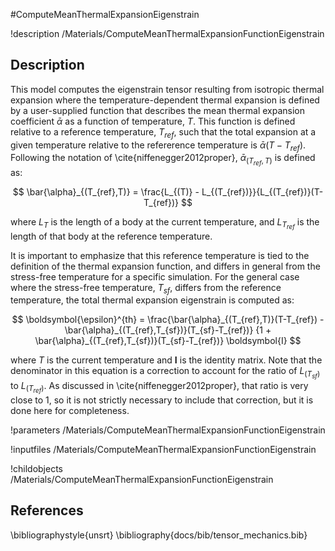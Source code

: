 #ComputeMeanThermalExpansionEigenstrain

!description /Materials/ComputeMeanThermalExpansionFunctionEigenstrain
## Description

This model computes the eigenstrain tensor resulting from isotropic thermal expansion where the temperature-dependent thermal expansion is defined by a user-supplied function that describes the mean thermal expansion coefficient $\bar{\alpha}$ as a function of temperature, $T$. This function is defined relative to a reference temperature, $T_{ref}$, such that the total expansion at a given temperature relative to the refererence temperature is $\bar{\alpha}(T-T_{ref})$.  Following the notation of \cite{niffenegger2012proper}, $\bar{\alpha}_{(T_{ref},T)}$ is defined as:

$$
\bar{\alpha}_{(T_{ref},T)} = \frac{L_{(T)} - L_{(T_{ref})}}{L_{(T_{ref})}(T-T_{ref})}
$$

where $L_{T}$ is the length of a body at the current temperature, and $L_{T_{ref}}$ is the length of that body at the reference temperature.

It is important to emphasize that this reference temperature is tied to the definition of the thermal expansion function, and differs in general from the stress-free temperature for a specific simulation.  For the general case where the stress-free temperature, $T_{sf}$, differs from the reference temperature, the total thermal expansion eigenstrain is computed as:

$$
\boldsymbol{\epsilon}^{th} = \frac{\bar{\alpha}_{(T_{ref},T)}(T-T_{ref}) - \bar{\alpha}_{(T_{ref},T_{sf})}(T_{sf}-T_{ref})}
{1 + \bar{\alpha}_{(T_{ref},T_{sf})}(T_{sf}-T_{ref})} \boldsymbol{I}
$$

where $T$ is the current temperature and $\boldsymbol{I}$ is the identity matrix.  Note that the denominator in this equation is a correction to account for the ratio of $L_{(T_{sf})}$ to $L_{(T_{ref})}$. As discussed in \cite{niffenegger2012proper}, that ratio is very close to 1, so it is not strictly necessary to include that correction, but it is done here for completeness.

!parameters /Materials/ComputeMeanThermalExpansionFunctionEigenstrain

!inputfiles /Materials/ComputeMeanThermalExpansionFunctionEigenstrain

!childobjects /Materials/ComputeMeanThermalExpansionFunctionEigenstrain

## References
\bibliographystyle{unsrt}
\bibliography{docs/bib/tensor_mechanics.bib}
